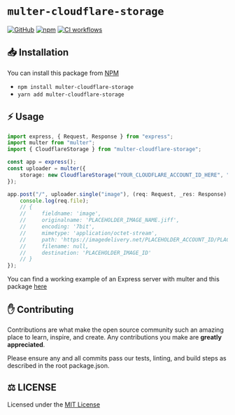 # `multer-cloudflare-storage`

[![GitHub](https://img.shields.io/github/license/zaida04/multer-cloudflare-storage)](https://github.com/zaida04/multer-cloudflare-storage/blob/main/LICENSE)
[![npm](https://img.shields.io/npm/v/multer-cloudflare-storage?color=crimson&logo=npm)](https://www.npmjs.com/package/multer-cloudflare-storage)
[![CI workflows](https://github.com/zaida04/multer-cloudflare-storage/actions/workflows/ci.yml/badge.svg)](https://github.com/zaida04/multer-cloudflare-storage/actions/workflows/ci.yml)

## 📥 Installation

You can install this package from [NPM](https://www.npmjs.com/package/multer-cloudflare-storage)

-   `npm install multer-cloudflare-storage`
-   `yarn add multer-cloudflare-storage`

## ⚡ Usage

```typescript
import express, { Request, Response } from "express";
import multer from "multer";
import { CloudflareStorage } from "multer-cloudflare-storage";

const app = express();
const uploader = multer({
    storage: new CloudflareStorage("YOUR_CLOUDFLARE_ACCOUNT_ID_HERE", "YOUR_CLOUDFLARE_ACCOUNT_TOKEN_HERE")
});

app.post("/", uploader.single("image"), (req: Request, _res: Response) => {
    console.log(req.file);
    // {
    //     fieldname: 'image',
    //     originalname: 'PLACEHOLDER_IMAGE_NAME.jiff',
    //     encoding: '7bit',
    //     mimetype: 'application/octet-stream',
    //     path: 'https://imagedelivery.net/PLACEHOLDER_ACCOUNT_ID/PLACEHOLDER_IMAGE_ID/public',
    //     filename: null,
    //     destination: 'PLACEHOLDER_IMAGE_ID'
    // }
});
```

You can find a working example of an Express server with multer and this package [here](https://github.com/zaida04/multer-cloudflare-storage/blob/main/example/src/index.ts)

## ✋ Contributing

Contributions are what make the open source community such an amazing place to learn, inspire, and create. Any contributions you make are **greatly appreciated**.

Please ensure any and all commits pass our tests, linting, and build steps as described in the root package.json.

## ⚖️ LICENSE

Licensed under the [MIT License](https://github.com/zaida04/multer-cloudflare-storage/blob/main/LICENSE)
